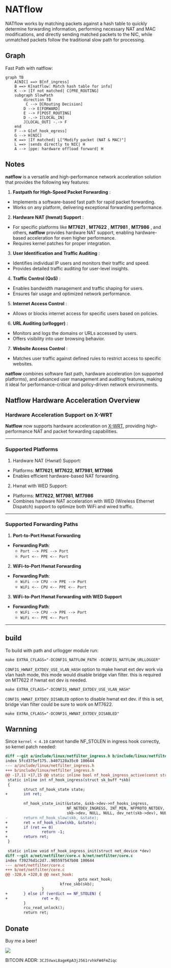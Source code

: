 # NATflow

NATflow works by matching packets against a hash table to quickly determine forwarding information, performing necessary NAT and MAC modifications, and directly sending matched packets to the NIC, while unmatched packets follow the traditional slow path for processing.

## Graph

Fast Path with natflow:
```mermaid
graph TB
    A[NIC] ==> B[nf_ingress]
    B ==> K[natflow: Match hash table for info]
    K --> |If not matched| C[PRE_ROUTING]
    subgraph SlowPath
        direction TB
         C --> D[Routing Decision]
        D --> E[FORWARD]
        E --> F[POST_ROUTING]
        D -.-> I[LOCAL_IN]
        J[LOCAL_OUT] -.-> F
    end
    F --> G[nf_hook_egress]
    G --> H[NIC]
    K ==> |If matched| L["Modify packet (NAT & MAC)"]
    L ==> |sends directly to NIC| H
    A --> |ppe: hardware offload forward| H
```

## Notes
**natflow** is a versatile and high-performance network acceleration solution that provides the following key features:

1. **Fastpath for High-Speed Packet Forwarding** :
  * Implements a software-based fast path for rapid packet forwarding.
  * Works on any platform, delivering exceptional forwarding performance.
2. **Hardware NAT (hwnat) Support** :
  * For specific platforms like **MT7621** , **MT7622** , **MT7981** , **MT7986** , and others, **natflow** provides hardware NAT support, enabling hardware-based acceleration for even higher performance.
  * Requires kernel patches for proper integration.
3. **User Identification and Traffic Auditing** :
  * Identifies individual IP users and monitors their traffic and speed.
  * Provides detailed traffic auditing for user-level insights.
4. **Traffic Control (QoS)** :
  * Enables bandwidth management and traffic shaping for users.
  * Ensures fair usage and optimized network performance.
5. **Internet Access Control** :
  * Allows or blocks internet access for specific users based on policies.
6. **URL Auditing (urllogger)** :
  * Monitors and logs the domains or URLs accessed by users.
  * Offers visibility into user browsing behavior.
7. **Website Access Control** :
  * Matches user traffic against defined rules to restrict access to specific websites.

**natflow** combines software fast path, hardware acceleration (on supported platforms), and advanced user management and auditing features, making it ideal for performance-critical and policy-driven network environments.

## Natflow Hardware Acceleration Overview

### Hardware Acceleration Support on X-WRT

**Natflow** now supports hardware acceleration on [X-WRT](https://github.com/x-wrt/x-wrt), providing high-performance NAT and packet forwarding capabilities.

---

### Supported Platforms

1. Hardware NAT (Hwnat) Support:
- Platforms: **MT7621**, **MT7622**, **MT7981**, **MT7986**
- Enables efficient hardware-based NAT forwarding.

2. Hwnat with WED Support:
- Platforms: **MT7622**, **MT7981**, **MT7986**
- Combines hardware NAT acceleration with WED (Wireless Ethernet Dispatch) support to optimize both WiFi and wired traffic.

---

### Supported Forwarding Paths

1. **Port-to-Port Hwnat Forwarding**
- **Forwarding Path**:
  - `Port --> PPE --> Port`
  - `Port <-- PPE <-- Port`

2. **WiFi-to-Port Hwnat Forwarding**
- **Forwarding Path**:
  - `WiFi --> CPU --> PPE --> Port`
  - `WiFi <-- CPU <-- PPE <-- Port`

3. **WiFi-to-Port Hwnat Forwarding with WED Support**
- **Forwarding Path**:
  - `WiFi --> CPU --> PPE --> Port`
  - `WiFi <-- PPE <-- Port`

---

## build
To build with path and urllogger module run:
```
make EXTRA_CFLAGS="-DCONFIG_NATFLOW_PATH -DCONFIG_NATFLOW_URLLOGGER"
```

`CONFIG_HWNAT_EXTDEV_USE_VLAN_HASH` option to make hwnat ext dev work via vlan hash mode, this mode would disable bridge vlan filter. this is required on MT7622 if hwnat ext dev is needed.
```
make EXTRA_CFLAGS="-DCONFIG_HWNAT_EXTDEV_USE_VLAN_HASH"
```

`CONFIG_HWNAT_EXTDEV_DISABLED` option to disable hwnat ext dev. if this is set, bridge vlan filter could be sure to work on MT7622.
```
make EXTRA_CFLAGS="-DCONFIG_HWNAT_EXTDEV_DISABLED"
```

## Warnning
Since `kernel < 4.10` cannot handle NF_STOLEN in ingress hook correctly, so kernel patch needed:
```diff
diff --git a/include/linux/netfilter_ingress.h b/include/linux/netfilter_ingress.h
index 5fcd375ef175..b407128a35c0 100644
--- a/include/linux/netfilter_ingress.h
+++ b/include/linux/netfilter_ingress.h
@@ -17,11 +17,15 @@ static inline bool nf_hook_ingress_active(const struct sk_buff *skb)
 static inline int nf_hook_ingress(struct sk_buff *skb)
 {
        struct nf_hook_state state;
+       int ret;
 
        nf_hook_state_init(&state, &skb->dev->nf_hooks_ingress,
                           NF_NETDEV_INGRESS, INT_MIN, NFPROTO_NETDEV,
                           skb->dev, NULL, NULL, dev_net(skb->dev), NULL);
-       return nf_hook_slow(skb, &state);
+       ret = nf_hook_slow(skb, &state);
+       if (ret == 0)
+               return -1;
+       return ret;
 }
 
 static inline void nf_hook_ingress_init(struct net_device *dev)
diff --git a/net/netfilter/core.c b/net/netfilter/core.c
index f39276d1c2d7..905597547b08 100644
--- a/net/netfilter/core.c
+++ b/net/netfilter/core.c
@@ -320,6 +320,8 @@ next_hook:
                                goto next_hook;
                        kfree_skb(skb);
                }
+       } else if (verdict == NF_STOLEN) {
+               ret = 0;
        }
        rcu_read_unlock();
        return ret;
```

## Donate
Buy me a beer!

[<img src="https://www.paypalobjects.com/en_US/i/btn/btn_donate_LG.gif">](https://paypal.me/ptpt52)

BITCOIN ADDR: `3CJ5VwxL8ageKpA3jJ561rvhkFW4FmZiqc`
